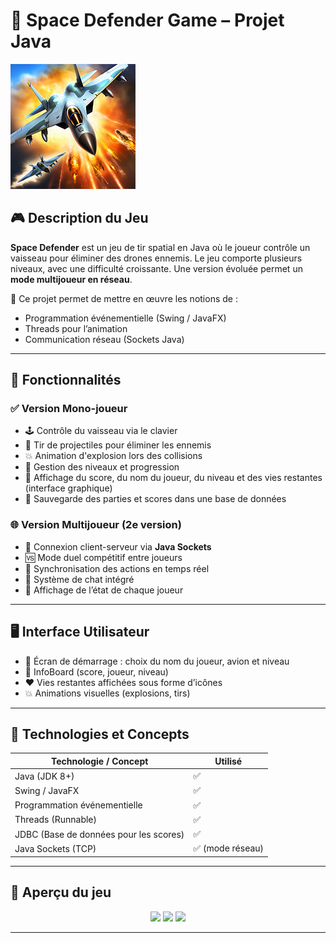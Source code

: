 # 🚀 Space Defender Game – Projet Java 

![Preview](./resources/game_icon.png)

## 🎮 Description du Jeu

**Space Defender** est un jeu de tir spatial en Java où le joueur contrôle un vaisseau pour éliminer des drones ennemis. Le jeu comporte plusieurs niveaux, avec une difficulté croissante. Une version évoluée permet un **mode multijoueur en réseau**.

🧠 Ce projet permet de mettre en œuvre les notions de :
- Programmation événementielle (Swing / JavaFX)
- Threads pour l’animation
- Communication réseau (Sockets Java)

---

## 🧩 Fonctionnalités

### ✅ Version Mono-joueur
- 🕹️ Contrôle du vaisseau via le clavier
- 🎯 Tir de projectiles pour éliminer les ennemis
- 💥 Animation d'explosion lors des collisions
- 🧱 Gestion des niveaux et progression
- 🧾 Affichage du score, du nom du joueur, du niveau et des vies restantes (interface graphique)
- 💾 Sauvegarde des parties et scores dans une base de données

### 🌐 Version Multijoueur (2e version)
- 🔗 Connexion client-serveur via **Java Sockets**
- 🆚 Mode duel compétitif entre joueurs
- 🔄 Synchronisation des actions en temps réel
- 💬 Système de chat intégré
- 👥 Affichage de l’état de chaque joueur

---

## 🖥️ Interface Utilisateur

- 🛫 Écran de démarrage : choix du nom du joueur, avion et niveau
- 🧾 InfoBoard (score, joueur, niveau)
- ❤️ Vies restantes affichées sous forme d’icônes
- 💥 Animations visuelles (explosions, tirs)

---

## 🧪 Technologies et Concepts

| Technologie / Concept | Utilisé |
|-----------------------|---------|
| Java (JDK 8+)         | ✅ |
| Swing / JavaFX        | ✅ |
| Programmation événementielle | ✅ |
| Threads (Runnable)    | ✅ |
| JDBC (Base de données pour les scores) | ✅ |
| Java Sockets (TCP)    | ✅ (mode réseau) |

---

## 📸 Aperçu du jeu

<p align="center">
  <img src="./aperçu/img1.png" width="30%" />
  <img src="./aperçu/img2.png" width="30%" />
  <img src="./aperçu/img3.png" width="30%" />
</p>



---

